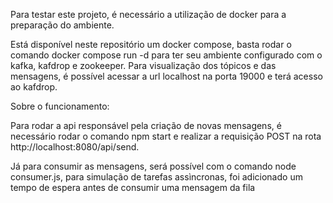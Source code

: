 Para testar este projeto, é necessário a utilização de docker para a preparação do ambiente.

Está disponível neste repositório um docker compose, basta rodar o comando docker compose run -d para ter seu ambiente configurado com o kafka, kafdrop e zookeeper.
Para visualização dos tópicos e das mensagens, é possível acessar a url localhost na porta 19000 e terá acesso ao kafdrop.

Sobre o funcionamento:

Para rodar a api responsável pela criação de novas mensagens, é necessário rodar o comando npm start e realizar a requisição POST na rota http://localhost:8080/api/send.

Já para consumir as mensagens, será possível com o comando node consumer.js, para simulação de tarefas assìncronas, foi adicionado um tempo de espera antes de consumir uma mensagem da fila
